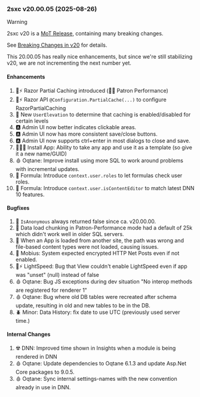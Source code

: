 
### 2sxc v20.00.05 (2025-08-26)

> [!WARNING]
> 2sxc v20 is a [MoT Release](xref:Abyss.Releases.Management.PolicyMot), containing many breaking changes.
>
> See [Breaking Changes in v20](xref:Abyss.Releases.History.V20.Breaking) for details.

This 20.00.05 has really nice enhancements, but since we're still stabilizing v20, we are
not incrementing the next number yet.

#### Enhancements

1. 🥫⚡ Razor Partial Caching introduced (🦸🏼 Patron Performance)
1. 🥫⚡ Razor API `@Configuration.PartialCache(...)` to configure RazorPartialCaching
1. 🪪 New `UserElevation` to determine that caching is enabled/disabled for certain levels
1. 🅰️ Admin UI now better indicates clickable areas.
1. 🅰️ Admin UI now has more consistent save/close buttons.
1. 🅰️ Admin UI now supports ctrl+enter in most dialogs to close and save.
1. 🧑🏼‍💻 Install App: Ability to take any app and use it as a template (so give it a new name/GUID)
1. 🩸 Oqtane: Improve install using more SQL to work around problems with incremental updates.
1. 🔬 Formula: Introduce `context.user.roles` to let formulas check user roles.
1. 🔬 Formula: Introduce `context.user.isContentEditor` to match latest DNN 10 features.


#### Bugfixes

1. 🐞 `IsAnonymous` always returned false since ca. v20.00.00.
1. 🐞 Data load chunking in Patron-Performance mode had a default of 25k which didn't work well in older SQL servers.
1. 🐞 When an App is loaded from another site, the path was wrong and file-based content types were not loaded, causing issues.
1. 🐞 Mobius: System expected encrypted HTTP Net Posts even if not enabled.
1. 🐞⚡ LightSpeed: Bug that View couldn't enable LightSpeed even if app was "unset" (null) instead of false
1. 🩸 Oqtane: Bug JS exceptions during dev situation "No interop methods are registered for renderer 1"
1. 🩸 Oqtane: Bug where old DB tables were recreated after schema update, resulting in old and new tables to be in the DB.
1. 🪲 Minor: Data History: fix date to use UTC (previously used server time.)


#### Internal Changes

1. ☢️ DNN: Improved time shown in Insights when a module is being rendered in DNN
1. 🩸 Oqtane: Update dependencies to Oqtane 6.1.3 and update Asp.Net Core packages to 9.0.5.
1. 🩸 Oqtane: Sync internal settings-names with the new convention already in use in DNN.
